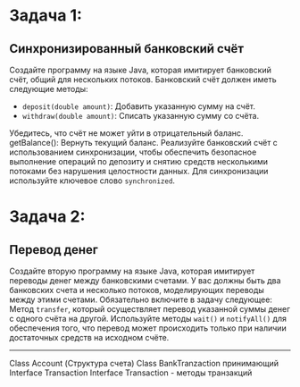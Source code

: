 
# Задача 1:

## Синхронизированный банковский счёт

Создайте программу на языке Java, которая имитирует банковский счёт, общий для нескольких потоков. 
Банковский счёт должен иметь следующие методы:
* `deposit(double amount)`: Добавить указанную сумму на счёт.
* `withdraw(double amount)`: Списать указанную сумму со счёта.

Убедитесь, что счёт не может уйти в отрицательный баланс.
getBalance(): Вернуть текущий баланс.
Реализуйте банковский счёт с использованием синхронизации, чтобы обеспечить безопасное 
выполнение операций по депозиту и снятию средств несколькими потоками без нарушения целостности данных. 
Для синхронизации используйте ключевое слово `synchronized`.

# Задача 2: 

## Перевод денег

Создайте вторую программу на языке Java, которая имитирует переводы денег между банковскими счетами.
У вас должны быть два банковских счета и несколько потоков, моделирующих переводы между этими счетами.
Обязательно включите в задачу следующее:
Метод `transfer`, который осуществляет перевод указанной суммы денег с одного счёта на другой.
Используйте методы `wait()` и `notifyAll()` для обеспечения того, что перевод может происходить только 
при наличии достаточных средств на исходном счёте.
**********************

Class Account (Структура счета)
Class BankTranzaction принимающий Interface Transaction
Interface Transaction - методы транзакций